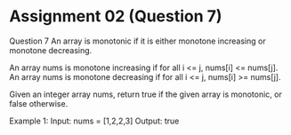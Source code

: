 # Assignment 02 (Question 7)

Question 7
An array is monotonic if it is either monotone increasing or monotone decreasing.

An array nums is monotone increasing if for all i <= j, nums[i] <= nums[j]. An array nums is
monotone decreasing if for all i <= j, nums[i] >= nums[j].

Given an integer array nums, return true if the given array is monotonic, or false otherwise.

Example 1:
Input: nums = [1,2,2,3]
Output: true
